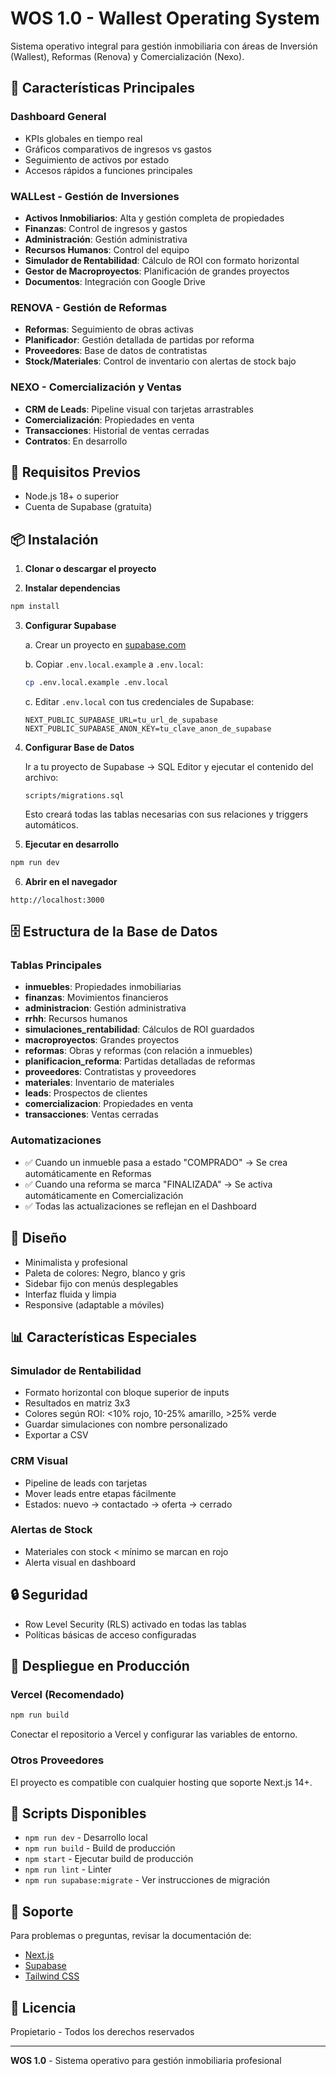 # WOS 1.0 - Wallest Operating System

Sistema operativo integral para gestión inmobiliaria con áreas de Inversión (Wallest), Reformas (Renova) y Comercialización (Nexo).

## 🚀 Características Principales

### Dashboard General
- KPIs globales en tiempo real
- Gráficos comparativos de ingresos vs gastos
- Seguimiento de activos por estado
- Accesos rápidos a funciones principales

### WALLest - Gestión de Inversiones
- **Activos Inmobiliarios**: Alta y gestión completa de propiedades
- **Finanzas**: Control de ingresos y gastos
- **Administración**: Gestión administrativa
- **Recursos Humanos**: Control del equipo
- **Simulador de Rentabilidad**: Cálculo de ROI con formato horizontal
- **Gestor de Macroproyectos**: Planificación de grandes proyectos
- **Documentos**: Integración con Google Drive

### RENOVA - Gestión de Reformas
- **Reformas**: Seguimiento de obras activas
- **Planificador**: Gestión detallada de partidas por reforma
- **Proveedores**: Base de datos de contratistas
- **Stock/Materiales**: Control de inventario con alertas de stock bajo

### NEXO - Comercialización y Ventas
- **CRM de Leads**: Pipeline visual con tarjetas arrastrables
- **Comercialización**: Propiedades en venta
- **Transacciones**: Historial de ventas cerradas
- **Contratos**: En desarrollo

## 🔧 Requisitos Previos

- Node.js 18+ o superior
- Cuenta de Supabase (gratuita)

## 📦 Instalación

1. **Clonar o descargar el proyecto**

2. **Instalar dependencias**
```bash
npm install
```

3. **Configurar Supabase**

   a. Crear un proyecto en [supabase.com](https://supabase.com)
   
   b. Copiar `.env.local.example` a `.env.local`:
   ```bash
   cp .env.local.example .env.local
   ```
   
   c. Editar `.env.local` con tus credenciales de Supabase:
   ```
   NEXT_PUBLIC_SUPABASE_URL=tu_url_de_supabase
   NEXT_PUBLIC_SUPABASE_ANON_KEY=tu_clave_anon_de_supabase
   ```

4. **Configurar Base de Datos**

   Ir a tu proyecto de Supabase → SQL Editor y ejecutar el contenido del archivo:
   ```
   scripts/migrations.sql
   ```

   Esto creará todas las tablas necesarias con sus relaciones y triggers automáticos.

5. **Ejecutar en desarrollo**
```bash
npm run dev
```

6. **Abrir en el navegador**
```
http://localhost:3000
```

## 🗄️ Estructura de la Base de Datos

### Tablas Principales

- **inmuebles**: Propiedades inmobiliarias
- **finanzas**: Movimientos financieros
- **administracion**: Gestión administrativa
- **rrhh**: Recursos humanos
- **simulaciones_rentabilidad**: Cálculos de ROI guardados
- **macroproyectos**: Grandes proyectos
- **reformas**: Obras y reformas (con relación a inmuebles)
- **planificacion_reforma**: Partidas detalladas de reformas
- **proveedores**: Contratistas y proveedores
- **materiales**: Inventario de materiales
- **leads**: Prospectos de clientes
- **comercializacion**: Propiedades en venta
- **transacciones**: Ventas cerradas

### Automatizaciones

- ✅ Cuando un inmueble pasa a estado "COMPRADO" → Se crea automáticamente en Reformas
- ✅ Cuando una reforma se marca "FINALIZADA" → Se activa automáticamente en Comercialización
- ✅ Todas las actualizaciones se reflejan en el Dashboard

## 🎨 Diseño

- Minimalista y profesional
- Paleta de colores: Negro, blanco y gris
- Sidebar fijo con menús desplegables
- Interfaz fluida y limpia
- Responsive (adaptable a móviles)

## 📊 Características Especiales

### Simulador de Rentabilidad
- Formato horizontal con bloque superior de inputs
- Resultados en matriz 3x3
- Colores según ROI: <10% rojo, 10-25% amarillo, >25% verde
- Guardar simulaciones con nombre personalizado
- Exportar a CSV

### CRM Visual
- Pipeline de leads con tarjetas
- Mover leads entre etapas fácilmente
- Estados: nuevo → contactado → oferta → cerrado

### Alertas de Stock
- Materiales con stock < mínimo se marcan en rojo
- Alerta visual en dashboard

## 🔒 Seguridad

- Row Level Security (RLS) activado en todas las tablas
- Políticas básicas de acceso configuradas

## 🚀 Despliegue en Producción

### Vercel (Recomendado)
```bash
npm run build
```

Conectar el repositorio a Vercel y configurar las variables de entorno.

### Otros Proveedores
El proyecto es compatible con cualquier hosting que soporte Next.js 14+.

## 📝 Scripts Disponibles

- `npm run dev` - Desarrollo local
- `npm run build` - Build de producción
- `npm start` - Ejecutar build de producción
- `npm run lint` - Linter
- `npm run supabase:migrate` - Ver instrucciones de migración

## 🤝 Soporte

Para problemas o preguntas, revisar la documentación de:
- [Next.js](https://nextjs.org/docs)
- [Supabase](https://supabase.com/docs)
- [Tailwind CSS](https://tailwindcss.com/docs)

## 📄 Licencia

Propietario - Todos los derechos reservados

---

**WOS 1.0** - Sistema operativo para gestión inmobiliaria profesional

